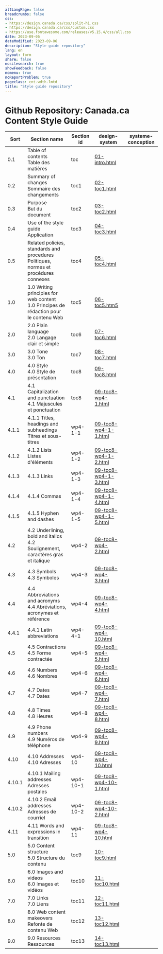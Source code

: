 ```yaml
---
altLangPage: false
breadcrumbs: false
css:
- https://design.canada.ca/css/split-h1.css
- https://design.canada.ca/css/custom.css
- https://use.fontawesome.com/releases/v5.15.4/css/all.css
date: 2023-09-06
dateModified: 2023-09-06
description: "Style guide repository"
lang: en
layout: form
share: false
nositesearch: true
showFeedback: false
nomenu: true
noReportProblem: true
pageclass: cnt-wdth-lmtd
title: "Style guide repository"
---
```

<h1 property="name" id="wb-cont" dir="ltr"><span class="stacked"><span>Github Repository</span>: <span>Canada.ca Content Style Guide</span></span></h1>
<div class="panel panel-default">
  <div class="mrgn-tp-lg">
    <table class="wb-tables table table-striped table-condensed small brdr-tp" aria-live="polite" id="style-guide" data-page-length="100" data-wb-tables='{  
	    "bDeferRender": true,														 
            "order": [0, "asc"],
            "paging": true,
            "info": true,
            "columns": [
            { "data": "SORT", "className": "",  "visible": false },
            { "data": "SECTIONNAME", "className": "" },
	        { "data": "ID", "className": "" },
            { "data": "DESIGNSYSTEM", "className": "", "orderable": false },
            { "data": "SYSTEMECONCEPTION", "className": "", "orderable": false }
            ]
            }'>
      <thead>
        <tr>
          <th>Sort</th>
          <th class="col-md-4">Section name</th>
          <th class="col-md-2">Section id</th>
          <th class="col-md-3"><span class="fab fa-github"></span> design-system</th>
          <th class="col-md-3"><span class="fab fa-github"></span> systeme-conception</th>
        </tr>
      </thead>
      <tbody>
        <tr>
          <td>0.1</td>
          <td>Table of contents<br>
            Table des matières</td>
          <td>toc</td>
          <td><a href="https://github.com/canada-ca/design-system/blob/CCCSG-158-recode-style-guide/_includes/style-guide/01-intro.html">01-intro.html</a></td>
          <td></td>
        </tr>
        <tr>
          <td>0.2</td>
          <td>Summary of changes<br>
            Sommaire des changements</td>
          <td>toc1</td>
          <td><a href="https://github.com/canada-ca/design-system/blob/CCCSG-158-recode-style-guide/_includes/style-guide/02-toc1.html">02-toc1.html</a></td>
          <td></td>
        </tr>
        <tr>
          <td>0.3</td>
          <td>Purpose<br>
            But du document</td>
          <td>toc2</td>
          <td><a href="https://github.com/canada-ca/design-system/blob/CCCSG-158-recode-style-guide/_includes/style-guide/03-toc2.html">03-toc2.html</a></td>
          <td></td>
        </tr>
        <tr>
          <td>0.4</td>
          <td>Use of the style guide<br>
            Application</td>
          <td>toc3</td>
          <td><a href="https://github.com/canada-ca/design-system/blob/CCCSG-158-recode-style-guide/_includes/style-guide/04-toc3.html">04-toc3.html</a></td>
          <td></td>
        </tr>
        <tr>
          <td>0.5</td>
          <td>Related policies, standards and procedures<br>
            Politiques, normes et procédures connexes</td>
          <td>toc4</td>
          <td><a href="https://github.com/canada-ca/design-system/blob/CCCSG-158-recode-style-guide/_includes/style-guide/06-toc5.html">05-toc4.html</a></td>
          <td></td>
        </tr>
        <tr>
          <td>1.0</td>
          <td>1.0 Writing principles for web content<br>
            1.0 Principes de rédaction pour le contenu Web</td>
          <td>toc5</td>
          <td><a href="https://github.com/canada-ca/design-system/blob/CCCSG-158-recode-style-guide/_includes/style-guide/06-toc5.html">06-toc5.htm5</a></td>
          <td></td>
        </tr>
        <tr>
          <td>2.0</td>
          <td>2.0 Plain language<br>
            2.0 Langage clair et simple</td>
          <td>toc6</td>
          <td><a href="https://github.com/canada-ca/design-system/blob/CCCSG-158-recode-style-guide/_includes/style-guide/07-toc6.html">07-toc6.html</a></td>
          <td></td>
        </tr>
        <tr>
          <td>3.0</td>
          <td>3.0 Tone<br>
            3.0 Ton</td>
          <td>toc7</td>
          <td><a href="https://github.com/canada-ca/design-system/blob/CCCSG-158-recode-style-guide/_includes/style-guide/08-toc7.html">08-toc7.html</a></td>
          <td></td>
        </tr>
        <tr>
          <td>4.0</td>
          <td>4.0 Style<br>
            4.0 Style de présentation</td>
          <td>toc8</td>
          <td><a href="https://github.com/canada-ca/design-system/blob/CCCSG-158-recode-style-guide/_includes/style-guide/09-toc8.html">09-toc8.html</a></td>
          <td></td>
        </tr>
        <tr>
          <td>4.1</td>
          <td>4.1 Capitalization and punctuation<br>
            4.1 Majuscules et ponctuation</td>
          <td>toc8</td>
          <td><a href="https://github.com/canada-ca/design-system/blob/CCCSG-158-recode-style-guide/_includes/style-guide/09-toc8-wp4-1.html">09-toc8-wp4-1.html</a></td>
          <td></td>
        </tr>
        <tr>
          <td>4.1.1</td>
          <td>4.1.1 Titles, headings and subheadings<br>
            Titres et sous-titres</td>
          <td>wp4-1-1</td>
          <td><a href="https://github.com/canada-ca/design-system/blob/CCCSG-158-recode-style-guide/_includes/style-guide/09-toc8-wp4-1-1.html">09-toc8-wp4-1-1.html</a></td>
          <td></td>
        </tr>
        <tr>
          <td>4.1.2</td>
          <td>4.1.2 Lists<br>
            Listes d'éléments</td>
          <td>wp4-1-2</td>
          <td><a href="https://github.com/canada-ca/design-system/blob/CCCSG-158-recode-style-guide/_includes/style-guide/09-toc8-wp4-1-2.html">09-toc8-wp4-1-2.html</a></td>
          <td></td>
        </tr>
        <tr>
          <td>4.1.3</td>
          <td>4.1.3 Links<br></td>
          <td>wp4-1-3</td>
          <td><a href="https://github.com/canada-ca/design-system/blob/CCCSG-158-recode-style-guide/_includes/style-guide/09-toc8-wp4-1-3.html">09-toc8-wp4-1-3.html</a></td>
          <td></td>
        </tr>
        <tr>
          <td>4.1.4</td>
          <td>4.1.4 Commas<br></td>
          <td>wp4-1-4</td>
          <td><a href="https://github.com/canada-ca/design-system/blob/CCCSG-158-recode-style-guide/_includes/style-guide/09-toc8-wp4-1-4.html">09-toc8-wp4-1-4.html</a></td>
          <td></td>
        </tr>
        <tr>
          <td>4.1.5</td>
          <td>4.1.5 Hyphen and dashes<br></td>
          <td>wp4-1-5</td>
          <td><a href="https://github.com/canada-ca/design-system/blob/CCCSG-158-recode-style-guide/_includes/style-guide/09-toc8-wp4-1-5.html">09-toc8-wp4-1-5.html</a></td>
          <td></td>
        </tr>
        <tr>
          <td>4.2</td>
          <td>4.2 Underlining, bold and italics<br>
            4.2 Soulignement, caractères gras et italique</td>
          <td>wp4-2</td>
          <td><a href="https://github.com/canada-ca/design-system/blob/CCCSG-158-recode-style-guide/_includes/style-guide/09-toc8-wp4-2.html">09-toc8-wp4-2.html</a></td>
          <td></td>
        </tr>
        <tr>
          <td>4.3</td>
          <td>4.3 Symbols<br>
            4.3 Symboles</td>
          <td>wp4-3</td>
          <td><a href="https://github.com/canada-ca/design-system/blob/CCCSG-158-recode-style-guide/_includes/style-guide/09-toc8-wp4-3.html">09-toc8-wp4-3.html</a></td>
          <td></td>
        </tr>
        <tr>
          <td>4.4</td>
          <td>4.4 Abbreviations and acronyms<br>
            4.4 Abréviations, acronymes et référence</td>
          <td>wp4-4</td>
          <td><a href="https://github.com/canada-ca/design-system/blob/CCCSG-158-recode-style-guide/_includes/style-guide/09-toc8-wp4-4.html">09-toc8-wp4-4.html</a></td>
          <td></td>
        </tr>
        <tr>
          <td>4.4.1</td>
          <td>4.4.1 Latin abbreviations<br></td>
          <td>wp4-4-1</td>
          <td><a href="https://github.com/canada-ca/design-system/blob/CCCSG-158-recode-style-guide/_includes/style-guide/09-toc8-wp4-10.html">09-toc8-wp4-10.html</a></td>
          <td></td>
        </tr>
        <tr>
          <td>4.5</td>
          <td>4.5 Contractions<br>
            4.5 Forme contractée</td>
          <td>wp4-5</td>
          <td><a href="https://github.com/canada-ca/design-system/blob/CCCSG-158-recode-style-guide/_includes/style-guide/09-toc8-wp4-5.html">09-toc8-wp4-5.html</a></td>
          <td></td>
        </tr>
        <tr>
          <td>4.6</td>
          <td>4.6 Numbers<br>
            4.6 Nombres</td>
          <td>wp4-6</td>
          <td><a href="https://github.com/canada-ca/design-system/blob/CCCSG-158-recode-style-guide/_includes/style-guide/09-toc8-wp4-6.html">09-toc8-wp4-6.html</a></td>
          <td></td>
        </tr>
        <tr>
          <td>4.7</td>
          <td>4.7 Dates<br>
            4.7 Dates</td>
          <td>wp4-7</td>
          <td><a href="https://github.com/canada-ca/design-system/blob/CCCSG-158-recode-style-guide/_includes/style-guide/09-toc8-wp4-7.html">09-toc8-wp4-7.html</a></td>
          <td></td>
        </tr>
        <tr>
          <td>4.8</td>
          <td>4.8 Times<br>
            4.8 Heures</td>
          <td>wp4-8</td>
          <td><a href="https://github.com/canada-ca/design-system/blob/CCCSG-158-recode-style-guide/_includes/style-guide/09-toc8-wp4-8.html">09-toc8-wp4-8.html</a></td>
          <td></td>
        </tr>
        <tr>
          <td>4.9</td>
          <td>4.9 Phone numbers<br>
            4.9 Numéros de téléphone</td>
          <td>wp4-9</td>
          <td><a href="https://github.com/canada-ca/design-system/blob/CCCSG-158-recode-style-guide/_includes/style-guide/09-toc8-wp4-9.html">09-toc8-wp4-9.html</a></td>
          <td></td>
        </tr>
        <tr>
          <td>4.10</td>
          <td>4.10 Addresses<br>
            4.10 Adresses</td>
          <td>wp4-10</td>
          <td><a href="https://github.com/canada-ca/design-system/blob/CCCSG-158-recode-style-guide/_includes/style-guide/09-toc8-wp4-10.html">09-toc8-wp4-10.html</a></td>
          <td></td>
        </tr>
        <tr>
          <td>4.10.1</td>
          <td>4.10.1 Mailing addresses<br>
            Adresses postales</td>
          <td>wp4-10-1</td>
          <td><a href="https://github.com/canada-ca/design-system/blob/CCCSG-158-recode-style-guide/_includes/style-guide/09-toc8-wp4-10-1.html">09-toc8-wp4-10-1.html</a></td>
          <td></td>
        </tr>
        <tr>
          <td>4.10.2</td>
          <td>4.10.2 Email addresses<br>
            Adresses de courriel</td>
          <td>wp4-10-2</td>
          <td><a href="https://github.com/canada-ca/design-system/blob/CCCSG-158-recode-style-guide/_includes/style-guide/09-toc8-wp4-10-2.html">09-toc8-wp4-10-2.html</a></td>
          <td></td>
        </tr>
        <tr>
          <td>4.11</td>
          <td>4.11 Words and expressions in transition<br></td>
          <td>wp4-11</td>
          <td><a href="https://github.com/canada-ca/design-system/blob/CCCSG-158-recode-style-guide/_includes/style-guide/09-toc8-wp4-11.html">09-toc8-wp4-10.html</a></td>
          <td></td>
        </tr>
        <tr>
          <td>5.0</td>
          <td>5.0 Content structure<br>
            5.0 Structure du contenu</td>
          <td>toc9</td>
          <td><a href="https://github.com/canada-ca/design-system/blob/CCCSG-158-recode-style-guide/_includes/style-guide/10-toc9.html">10-toc9.html</a></td>
          <td></td>
        </tr>
        <tr>
          <td>6.0</td>
          <td>6.0 Images and videos<br>
            6.0 Images et vidéos</td>
          <td>toc10</td>
          <td><a href="https://github.com/canada-ca/design-system/blob/CCCSG-158-recode-style-guide/_includes/style-guide/11-toc10.html">11-toc10.html</a></td>
          <td></td>
        </tr>
        <tr>
          <td>7.0</td>
          <td>7.0 Links<br>
            7.0 Liens</td>
          <td>toc11</td>
          <td><a href="https://github.com/canada-ca/design-system/blob/CCCSG-158-recode-style-guide/_includes/style-guide/12-toc11.html">12-toc11.html</a></td>
          <td></td>
        </tr>
        <tr>
          <td>8.0</td>
          <td>8.0 Web content makeovers<br>
            Refonte de contenu Web</td>
          <td>toc12</td>
          <td><a href="https://github.com/canada-ca/design-system/blob/CCCSG-158-recode-style-guide/_includes/style-guide/13-toc12.html">13-toc12.html</a></td>
          <td></td>
        </tr>
        <tr>
          <td>9.0</td>
          <td>9.0 Resources<br>
            Ressources</td>
          <td>toc13</td>
          <td><a href="https://github.com/canada-ca/design-system/blob/CCCSG-158-recode-style-guide/_includes/style-guide/14-toc13.html">14-toc13.html</a></td>
          <td></td>
        </tr>
      </tbody>
    </table>
  </div>
</div>
